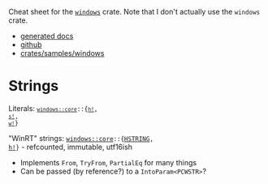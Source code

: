 Cheat sheet for the [`windows`](https://microsoft.github.io/windows-docs-rs/doc/windows/) crate.  Note that I don't actually use the `windows` crate.
- [generated docs](https://microsoft.github.io/windows-docs-rs/doc/windows/)
- [github](https://github.com/microsoft/windows-rs/tree/master)
- [crates/samples/windows](https://github.com/microsoft/windows-rs/tree/master/crates/samples/windows)

# Strings

Literals: <code>[`windows::core`](https://microsoft.github.io/windows-docs-rs/doc/windows/core/index.html)::{[`h!`](https://microsoft.github.io/windows-docs-rs/doc/windows/core/macro.h.html), [`s!`](https://microsoft.github.io/windows-docs-rs/doc/windows/core/macro.s.html), [`w!`](https://microsoft.github.io/windows-docs-rs/doc/windows/core/macro.w.html)}</code>

"WinRT" strings: <code>[windows::core](https://microsoft.github.io/windows-docs-rs/doc/windows/core/index.html)::{[HSTRING](https://microsoft.github.io/windows-docs-rs/doc/windows/core/struct.HSTRING.html), [h!](https://microsoft.github.io/windows-docs-rs/doc/windows/core/macro.h.html)}</code> - refcounted, immutable, utf16ish
- Implements `From`, `TryFrom`, `PartialEq` for many things
- Can be passed (by reference?) to a `IntoParam<PCWSTR>`?
